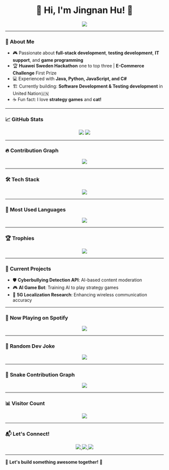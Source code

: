 <h1 align="center">👋 Hi, I'm Jingnan Hu! 🚀</h1>

<p align="center">
  <img src="https://readme-typing-svg.herokuapp.com?font=Fira+Code&duration=3000&pause=500&color=00F7EF&center=true&width=435&lines=Master's+in+Computer+Science;Game+Development+Enthusiast;AI+%7C+Big+Data+%7C+Cybersecurity;Ex-UN+Intern+%F0%9F%87%A8%F0%9F%87%AD;Always+learning+new+things!+%F0%9F%8C%8F" />
</p>

---

### 🚀 **About Me**
- 🎮 Passionate about **full-stack development**, **testing development**, **IT support**, and **game programming**
- 🏆 **Huawei Sweden Hackathon** one to top three | **E-Commerce Challenge** First Prize
- 💻 Experienced with **Java, Python, JavaScript, and C#**
- 🏗️ Currently building: **Software Development & Testing development** in United Nation🇺🇳
- ☕ Fun fact: I love **strategy games** and **cat!**

---

### 📈 **GitHub Stats**
<p align="center">
  <img src="https://github-readme-stats.vercel.app/api?username=JingnanHu&show_icons=true&theme=tokyonight&count_private=true&hide_border=true" />
  <img src="https://github-readme-streak-stats.herokuapp.com/?user=JingnanHu&theme=tokyonight&hide_border=true" />
</p>

---

### 🔥 **Contribution Graph**
<p align="center">
  <img src="https://github-readme-activity-graph.vercel.app/graph?username=JingnanHu&theme=tokyo-night&hide_border=true" />
</p>

---

### 🛠 **Tech Stack**
<p align="center">
  <img src="https://skillicons.dev/icons?i=python,java,cpp,js,ts,html,css,nodejs,react,vue,flutter,aws,docker,kubernetes,linux" />
</p>

---

### 🚀 **Most Used Languages**
<p align="center">
  <img src="https://github-readme-stats.vercel.app/api/top-langs/?username=JingnanHu&layout=compact&theme=tokyonight&hide_border=true" />
</p>

---

### 🏆 **Trophies**
<p align="center">
  <img src="https://github-profile-trophy.vercel.app/?username=JingnanHu&theme=onedark&margin-w=15&column=7" />
</p>

---

### 🎯 **Current Projects**
- 🛡 **Cyberbullying Detection API**: AI-based content moderation  
- 🎮 **AI Game Bot**: Training AI to play strategy games  
- 📡 **5G Localization Research**: Enhancing wireless communication accuracy  

---

### 🎵 **Now Playing on Spotify**
<p align="center">
  <img src="https://novatorem-ten.vercel.app/api/spotify" />
</p>

---

### 🤣 **Random Dev Joke**
<p align="center">
  <img src="https://readme-jokes.vercel.app/api" />
</p>

---

### 🐍 **Snake Contribution Graph**
<p align="center">
  <img src="https://raw.githubusercontent.com/JingnanHu/JingnanHu/output/github-contribution-grid-snake.svg" />
</p>

---

### 📊 **Visitor Count**
<p align="center">
  <img src="https://komarev.com/ghpvc/?username=JingnanHu&label=Profile%20Views&color=blue&style=plastic" />
</p>

---

### 📬 **Let's Connect!**
<p align="center">
  <a href="https://www.linkedin.com/in/jingnan-hu">
    <img src="https://img.shields.io/badge/-LinkedIn-blue?style=for-the-badge&logo=Linkedin&logoColor=white" />
  </a>
  <a href="https://github.com/JingnanHu">
    <img src="https://img.shields.io/badge/-GitHub-333?style=for-the-badge&logo=github" />
  </a>
  <a href="https://yourportfolio.com">
    <img src="https://img.shields.io/badge/Portfolio-My%20Site-green?style=for-the-badge&logo=web" />
  </a>
</p>

---

🚀 **Let's build something awesome together!** 🚀


